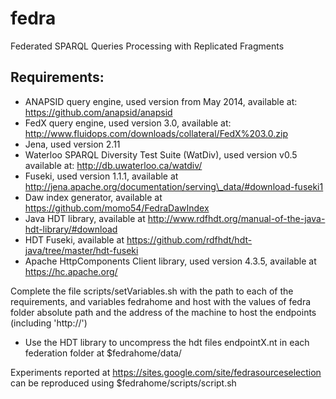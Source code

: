 fedra
=====

Federated SPARQL Queries Processing with Replicated Fragments

Requirements:
------------
* ANAPSID query engine, used version from May 2014, available at: https://github.com/anapsid/anapsid
* FedX query engine, used version 3.0, available at: http://www.fluidops.com/downloads/collateral/FedX%203.0.zip
* Jena, used version 2.11
* Waterloo SPARQL Diversity Test Suite (WatDiv), used version v0.5 available at: http://db.uwaterloo.ca/watdiv/
* Fuseki, used version 1.1.1, available at http://jena.apache.org/documentation/serving\_data/#download-fuseki1
* Daw index generator, available at https://github.com/momo54/FedraDawIndex
* Java HDT library, available at http://www.rdfhdt.org/manual-of-the-java-hdt-library/#download
* HDT Fuseki, available at https://github.com/rdfhdt/hdt-java/tree/master/hdt-fuseki
* Apache HttpComponents Client library, used version 4.3.5, available at https://hc.apache.org/

Complete the file scripts/setVariables.sh with the path to each of the requirements, and variables fedrahome and host with the values of fedra folder absolute path and the address of the machine to host the endpoints (including 'http://')

* Use the HDT library to uncompress the hdt files endpointX.nt in each federation folder at $fedrahome/data/

Experiments reported at https://sites.google.com/site/fedrasourceselection can be reproduced using $fedrahome/scripts/script.sh

